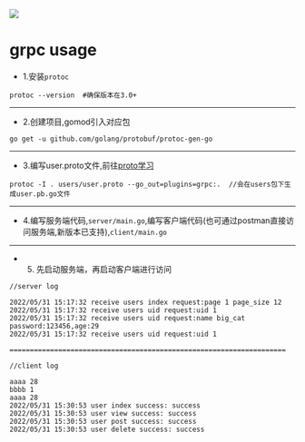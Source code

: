![](https://img.shields.io/badge/-ceph-green)
# grpc usage
* 1.安装`protoc`
```
protoc --version  #确保版本在3.0+
```
***
* 2.创建项目,gomod引入对应包
```
go get -u github.com/golang/protobuf/protoc-gen-go
```
***
* 3.编写user.proto文件,前往[proto学习](https://blog.csdn.net/xp178171640/article/details/102951328)
```
protoc -I . users/user.proto --go_out=plugins=grpc:.  //会在users包下生成user.pb.go文件
```
***
* 4.编写服务端代码,`server/main.go`,编写客户端代码(也可通过postman直接访问服务端,新版本已支持),`client/main.go`
***
* 5. 先启动服务端，再启动客户端进行访问
```
//server log

2022/05/31 15:17:32 receive users index request:page 1 page_size 12
2022/05/31 15:17:32 receive users uid request:uid 1
2022/05/31 15:17:32 receive users uid request:name big_cat password:123456,age:29
2022/05/31 15:17:32 receive users uid request:uid 1

====================================================================

//client log

aaaa 28
bbbb 1
aaaa 28
2022/05/31 15:30:53 user index success: success
2022/05/31 15:30:53 user view success: success
2022/05/31 15:30:53 user post success: success
2022/05/31 15:30:53 user delete success: success
```




